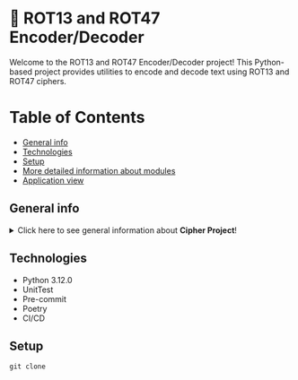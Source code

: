 # 🔐 ROT13 and ROT47 Encoder/Decoder

Welcome to the ROT13 and ROT47 Encoder/Decoder project! This Python-based project provides utilities to encode and
decode text using ROT13 and ROT47 ciphers.

# Table of Contents

* [General info](#general-info)
* [Technologies](#technologies)
* [Setup](#setup)
* [More detailed information about modules](#more-detailed-information-about-modules)
* [Application view](#application-view)

## General info

<details>
<summary>Click here to see general information about <b>Cipher Project</b>!</summary>
<b>Cipher project</b> provides two simple ciphers:
<ul>
<li> <b>ROT13</b>: A Caesar cipher that shifts each letter by 13 places.</li>
<li> <b>ROT47</b>: More complex cipher that shifts ASCII characters by 47 places.</li>
</ul>
Both ciphers provides features like encrypt and decrypt.
Moreover, this app provides displaying data, reading from file, saving to file and deleting data.
</details>

## Technologies
* Python 3.12.0
* UnitTest
* Pre-commit
* Poetry
* CI/CD

## Setup
```commandline
git clone
```
